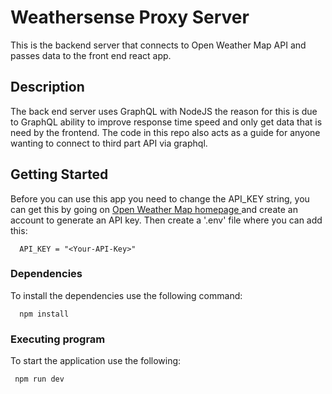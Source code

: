 # Weathersense Proxy Server 

This is the backend server that connects to Open Weather Map API and passes data to the front end react app. 

## Description

The back end server uses GraphQL with NodeJS the reason for this is due to GraphQL ability to improve response time speed and only get data that is need by the frontend. The code in this repo also acts as a guide for 
anyone wanting to connect to third part API via graphql.

## Getting Started

Before you can use this app you need to change the API_KEY string, you can get this by going on <a href="https://openweathermap.org/" target="_blank" rel="noreferrer">Open Weather Map homepage </a> and create an account to generate an API key. Then create a '.env' file where you can add this:

```
  API_KEY = "<Your-API-Key>"
```

### Dependencies

To install the dependencies use the following command: 

```
  npm install
```

### Executing program

To start the application use the following:

```
 npm run dev 
```
